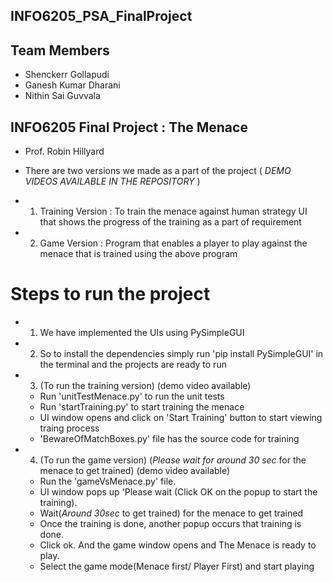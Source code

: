 ## INFO6205_PSA_FinalProject
## Team Members

- Shenckerr Gollapudi
- Ganesh Kumar Dharani
- Nithin Sai Guvvala

## INFO6205 Final Project : The Menace
- Prof. Robin Hillyard

- There are two versions we made as a part of the project ( *DEMO VIDEOS AVAILABLE IN THE REPOSITORY* )

- 1. Training Version : To train the menace against human strategy UI that shows the progress of the training as a part of requirement
- 2. Game Version : Program that enables a player to play against the menace that is trained using the above program

# Steps to run the project

- 1. We have implemented the UIs using PySimpleGUI
- 2. So to install the dependencies simply run 'pip install PySimpleGUI' in the terminal and the projects are ready to run

- 3. (To run the training version) (demo video available)
	- Run 'unitTestMenace.py' to run the unit tests
	- Run 'startTraining.py' to start training the menace 
	- UI window opens and click on 'Start Training' button to start viewing traing process
	- 'BewareOfMatchBoxes.py' file has the source code for training


- 4. (To run the game version) (*Please wait for around 30 sec* for the menace to get trained) (demo video available)
	- Run the 'gameVsMenace.py' file. 
	- UI window pops up 'Please wait (Click OK on the popup to start the training). 
	- Wait(*Around 30sec* to get trained) for the menace to get trained 
	- Once the training is done, another popup occurs that training is done. 
	- Click ok. And the game window opens and The Menace is ready to play.
	- Select the game mode(Menace first/ Player First) and start playing


